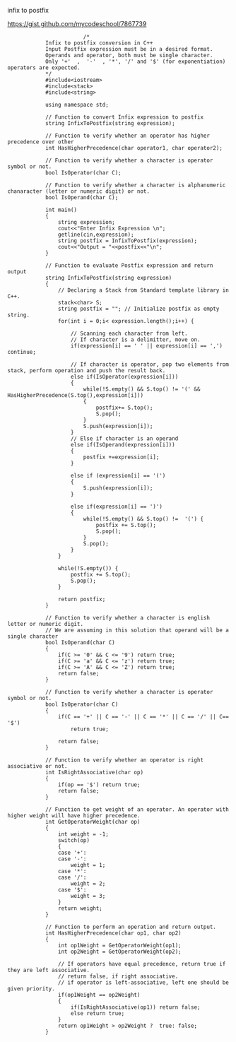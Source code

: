 infix to postfix

https://gist.github.com/mycodeschool/7867739



                            /*
                Infix to postfix conversion in C++ 
                Input Postfix expression must be in a desired format. 
                Operands and operator, both must be single character.
                Only '+'  ,  '-'  , '*', '/' and '$' (for exponentiation)  operators are expected. 
                */
                #include<iostream>
                #include<stack>
                #include<string>

                using namespace std;

                // Function to convert Infix expression to postfix 
                string InfixToPostfix(string expression);

                // Function to verify whether an operator has higher precedence over other
                int HasHigherPrecedence(char operator1, char operator2);

                // Function to verify whether a character is operator symbol or not. 
                bool IsOperator(char C);

                // Function to verify whether a character is alphanumeric chanaracter (letter or numeric digit) or not. 
                bool IsOperand(char C);

                int main() 
                {
                    string expression; 
                    cout<<"Enter Infix Expression \n";
                    getline(cin,expression);
                    string postfix = InfixToPostfix(expression);
                    cout<<"Output = "<<postfix<<"\n";
                }

                // Function to evaluate Postfix expression and return output
                string InfixToPostfix(string expression)
                {
                    // Declaring a Stack from Standard template library in C++. 
                    stack<char> S;
                    string postfix = ""; // Initialize postfix as empty string.
                    for(int i = 0;i< expression.length();i++) {

                        // Scanning each character from left. 
                        // If character is a delimitter, move on. 
                        if(expression[i] == ' ' || expression[i] == ',') continue; 

                        // If character is operator, pop two elements from stack, perform operation and push the result back. 
                        else if(IsOperator(expression[i])) 
                        {
                            while(!S.empty() && S.top() != '(' && HasHigherPrecedence(S.top(),expression[i]))
                            {
                                postfix+= S.top();
                                S.pop();
                            }
                            S.push(expression[i]);
                        }
                        // Else if character is an operand
                        else if(IsOperand(expression[i]))
                        {
                            postfix +=expression[i];
                        }

                        else if (expression[i] == '(') 
                        {
                            S.push(expression[i]);
                        }

                        else if(expression[i] == ')') 
                        {
                            while(!S.empty() && S.top() !=  '(') {
                                postfix += S.top();
                                S.pop();
                            }
                            S.pop();
                        }
                    }

                    while(!S.empty()) {
                        postfix += S.top();
                        S.pop();
                    }

                    return postfix;
                }

                // Function to verify whether a character is english letter or numeric digit. 
                // We are assuming in this solution that operand will be a single character
                bool IsOperand(char C) 
                {
                    if(C >= '0' && C <= '9') return true;
                    if(C >= 'a' && C <= 'z') return true;
                    if(C >= 'A' && C <= 'Z') return true;
                    return false;
                }

                // Function to verify whether a character is operator symbol or not. 
                bool IsOperator(char C)
                {
                    if(C == '+' || C == '-' || C == '*' || C == '/' || C== '$')
                        return true;

                    return false;
                }

                // Function to verify whether an operator is right associative or not. 
                int IsRightAssociative(char op)
                {
                    if(op == '$') return true;
                    return false;
                }

                // Function to get weight of an operator. An operator with higher weight will have higher precedence. 
                int GetOperatorWeight(char op)
                {
                    int weight = -1; 
                    switch(op)
                    {
                    case '+':
                    case '-':
                        weight = 1;
                    case '*':
                    case '/':
                        weight = 2;
                    case '$':
                        weight = 3;
                    }
                    return weight;
                }

                // Function to perform an operation and return output. 
                int HasHigherPrecedence(char op1, char op2)
                {
                    int op1Weight = GetOperatorWeight(op1);
                    int op2Weight = GetOperatorWeight(op2);

                    // If operators have equal precedence, return true if they are left associative. 
                    // return false, if right associative. 
                    // if operator is left-associative, left one should be given priority. 
                    if(op1Weight == op2Weight)
                    {
                        if(IsRightAssociative(op1)) return false;
                        else return true;
                    }
                    return op1Weight > op2Weight ?  true: false;
                }